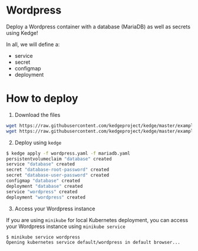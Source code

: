 # Wordpress

Deploy a Wordpress container with a database (MariaDB) as well as secrets using Kedge!

In all, we will define a:
 - service
 - secret
 - configmap
 - deployment

# How to deploy

1. Download the files

```sh
wget https://raw.githubusercontent.com/kedgeproject/kedge/master/examples/wordpress/wordpress.yaml
wget https://raw.githubusercontent.com/kedgeproject/kedge/master/examples/wordpress/mariadb.yaml
```

2. Deploy using `kedge`

```sh
$ kedge apply -f wordpress.yaml -f mariadb.yaml
persistentvolumeclaim "database" created
service "database" created
secret "database-root-password" created
secret "database-user-password" created
configmap "database" created
deployment "database" created
service "wordpress" created
deployment "wordpress" created
```

3. Access your Wordpress instance

If you are using `minikube` for local Kubernetes deployment, you can access your Wordpress instance using `minikube service`

```sh
$ minikube service wordpress
Opening kubernetes service default/wordpress in default browser...
```
